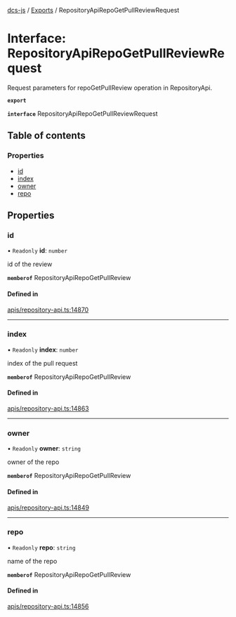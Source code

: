 [dcs-js](../README.md) / [Exports](../modules.md) / RepositoryApiRepoGetPullReviewRequest

# Interface: RepositoryApiRepoGetPullReviewRequest

Request parameters for repoGetPullReview operation in RepositoryApi.

**`export`**

**`interface`** RepositoryApiRepoGetPullReviewRequest

## Table of contents

### Properties

- [id](RepositoryApiRepoGetPullReviewRequest.md#id)
- [index](RepositoryApiRepoGetPullReviewRequest.md#index)
- [owner](RepositoryApiRepoGetPullReviewRequest.md#owner)
- [repo](RepositoryApiRepoGetPullReviewRequest.md#repo)

## Properties

### <a id="id" name="id"></a> id

• `Readonly` **id**: `number`

id of the review

**`memberof`** RepositoryApiRepoGetPullReview

#### Defined in

[apis/repository-api.ts:14870](https://github.com/unfoldingWord/dcs-js/blob/b29eb7a/apis/repository-api.ts#L14870)

___

### <a id="index" name="index"></a> index

• `Readonly` **index**: `number`

index of the pull request

**`memberof`** RepositoryApiRepoGetPullReview

#### Defined in

[apis/repository-api.ts:14863](https://github.com/unfoldingWord/dcs-js/blob/b29eb7a/apis/repository-api.ts#L14863)

___

### <a id="owner" name="owner"></a> owner

• `Readonly` **owner**: `string`

owner of the repo

**`memberof`** RepositoryApiRepoGetPullReview

#### Defined in

[apis/repository-api.ts:14849](https://github.com/unfoldingWord/dcs-js/blob/b29eb7a/apis/repository-api.ts#L14849)

___

### <a id="repo" name="repo"></a> repo

• `Readonly` **repo**: `string`

name of the repo

**`memberof`** RepositoryApiRepoGetPullReview

#### Defined in

[apis/repository-api.ts:14856](https://github.com/unfoldingWord/dcs-js/blob/b29eb7a/apis/repository-api.ts#L14856)
